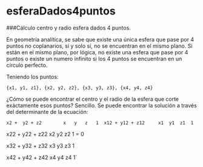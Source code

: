 # esferaDados4puntos
###Cálculo centro y radio esfera dados 4 puntos.

En geometría analítica, se sabe que existe una única esfera que pase por 4 puntos no coplanarios, sí y solo sí, no se encuentran en el mismo plano. Si están en el mismo plano, por lógica, no existe una esfera que pase por 4 puntos o existe un numero infinito si los 4 puntos se encuentran en un círculo perfecto.

Teniendo los puntos:

`{x1, y1, z1}, {x2, y2, z2}, {x3, y3, z3}, {x4, y4, z4}`

¿Cómo se puede encontrar el centro y el radio de la esfera que corte exáctamente esos puntos? Sencillo. 
Se puede encontrar la solución a través del determinante de la ecuación:

`` x2 +  y2 + z2 		x 	y 	z 	1 
x12 + y12 + z12 	x1 	y1 	z1 	1 ``

x22 + y22 + z22 	x2 	y2 	z2 	1   = 0

x32 + y32 + z32 	x3 	y3 	z3 	1

x42 + y42 + z42 	x4 	y4 	z4 	1`
